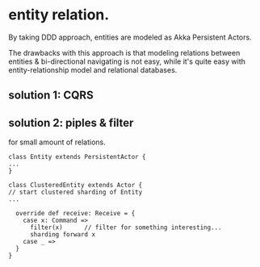 # entity relation.

By taking DDD approach, entities are modeled as Akka Persistent Actors.

The drawbacks with this approach is that modeling relations between entities & bi-directional navigating is not easy, while it's quite easy with entity-relationship model and relational databases.

## solution 1: CQRS
  
## solution 2: piples & filter
for small amount of relations.

```
class Entity extends PersistentActor {
...
}
```

```
class ClusteredEntity extends Actor {
// start clustered sharding of Entity
...

  override def receive: Receive = {
    case x: Command =>
      filter(x)      // filter for something interesting...
      sharding forward x
    case _ =>
  }
}
```



